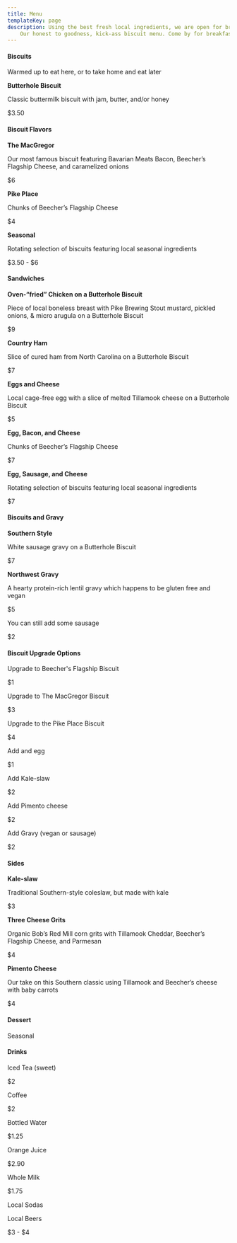 ```yaml
---
title: Menu
templateKey: page
description: Using the best fresh local ingredients, we are open for breakfast. The restaurant menu features buttermilk biscuits, breakfast sandwiches, biscuits and gravy and many other southern favorites including vegan, vegetarian and gluten free menu items. Missed breakfast? Try our newest fried chicken sandwich or a crab melt for lunch.
    Our honest to goodness, kick-ass biscuit menu. Come by for breakfast, we open daily at 8AM!
---
```

<div class="row">
  <div class="col col-6 col-small-6 col-tiny-6">
    <h4>Biscuits</h4>
    <p>Warmed up to eat here, or to take home and eat later</p>
    <div class="row">
      <div class="col col-9 col-small-9 col-tiny-9">
        <p>
          <strong>Butterhole Biscuit<br></strong>
        </p>
        <p>Classic buttermilk biscuit with jam, butter, and/or honey</p>
      </div>
      <div class="col col-3 col-small-3 col-tiny-3">
        <p>$3.50</p>
      </div>
    </div>
  </div>
  <div class="col col-6 col-small-6 col-tiny-6">
    <h4>Biscuit Flavors</h4>
    <div class="row">
      <div class="col col-9 col-small-9 col-tiny-9">
        <p>
          <strong>The MacGregor<br></strong>
        </p>
        <p>Our most famous biscuit featuring Bavarian Meats Bacon, Beecher’s Flagship Cheese, and caramelized onions</p>
      </div>
      <div class="col col-3 col-small-3 col-tiny-3">
        <p>$6</p>
      </div>
    </div>
    <div class="row">
      <div class="col col-9 col-small-9 col-tiny-9">
        <p>
          <strong>Pike Place</strong>
        </p>
        <p>Chunks of Beecher’s Flagship Cheese</p>
      </div>
      <div class="col col-3 col-small-3 col-tiny-3">
        <p>$4</p>
      </div>
    </div>
    <div class="row">
      <div class="col col-9 col-small-9 col-tiny-9">
        <p>
          <strong>Seasonal</strong>
        </p>
        <p>Rotating selection of biscuits featuring local seasonal ingredients</p>
      </div>
      <div class="col col-3 col-small-3 col-tiny-3">
        <p>$3.50 - $6</p>
      </div>
    </div>
  </div>
</div>
<div class="row">
  <div class="col col-6 col-small-6 col-tiny-6">
    <h4>Sandwiches</h4>
    <div class="row">
      <div class="col col-9 col-small-9 col-tiny-9">
        <p>
          <strong>Oven-“fried” Chicken on a Butterhole Biscuit<br></strong>
        </p>
        <p>Piece of local boneless breast with Pike Brewing Stout mustard, pickled onions, &amp; micro arugula on a Butterhole
          Biscuit
        </p>
      </div>
      <div class="col col-3 col-small-3 col-tiny-3">
        <p>$9</p>
      </div>
    </div>
    <div class="row">
      <div class="col col-9 col-small-9 col-tiny-9">
        <p>
          <strong>Country Ham</strong>
        </p>
        <p>Slice of cured ham from North Carolina on a Butterhole Biscuit</p>
      </div>
      <div class="col col-3 col-small-3 col-tiny-3">
        <p>$7</p>
      </div>
    </div>
  </div>
  <div class="col col-6 col-small-6 col-tiny-6">
    <div class="row">
      <div class="col col-9 col-small-9 col-tiny-9">
        <p>
          <strong>Eggs and Cheese</strong>
        </p>
        <p>Local cage-free egg with a slice of melted Tillamook cheese on a Butterhole Biscuit</p>
      </div>
      <div class="col col-3 col-small-3 col-tiny-3">
        <p>$5</p>
      </div>
    </div>
    <div class="row">
      <div class="col col-9 col-small-9 col-tiny-9">
        <p>
          <strong>Egg, Bacon, and Cheese</strong>
        </p>
        <p>Chunks of Beecher’s Flagship Cheese</p>
      </div>
      <div class="col col-3 col-small-3 col-tiny-3">
        <p>$7</p>
      </div>
    </div>
    <div class="row">
      <div class="col col-9 col-small-9 col-tiny-9">
        <p>
          <strong>Egg, Sausage, and Cheese</strong>
        </p>
        <p>Rotating selection of biscuits featuring local seasonal ingredients</p>
      </div>
      <div class="col col-3 col-small-3 col-tiny-3">
        <p>$7</p>
      </div>
    </div>
  </div>
</div>
<div class="row">
  <div class="col col-6 col-small-6 col-tiny-6">
    <h4>Biscuits and Gravy</h4>
    <div class="row">
      <div class="col col-9 col-small-9 col-tiny-9">
        <p>
          <strong>Southern Style<br></strong>
        </p>
        <p>White sausage gravy on a Butterhole Biscuit</p>
      </div>
      <div class="col col-3 col-small-3 col-tiny-3">
        <p>$7</p>
      </div>
    </div>
    <div class="row">
      <div class="col col-9 col-small-9 col-tiny-9">
        <p>
          <strong>Northwest Gravy<br></strong>
        </p>
        <p>A hearty protein-rich lentil gravy which happens to be gluten free and vegan</p>
      </div>
      <div class="col col-3 col-small-3 col-tiny-3">
        <p>$5</p>
      </div>
    </div>
    <div class="row">
      <div class="col col-9 col-small-9 col-tiny-9">
        <p>You can still add some sausage</p>
      </div>
      <div class="col col-3 col-small-3 col-tiny-3">
        <p>$2</p>
      </div>
    </div>
  </div>
  <div class="col col-6 col-small-6 col-tiny-6">
    <h4>Biscuit Upgrade Options</h4>
    <div class="row">
      <div class="col col-9 col-small-9 col-tiny-9">
        <p>Upgrade to Beecher's Flagship Biscuit</p>
      </div>
      <div class="col col-3 col-small-3 col-tiny-3">
        <p>$1</p>
      </div>
    </div>
    <div class="row">
      <div class="col col-9 col-small-9 col-tiny-9">
        <p>Upgrade to The MacGregor Biscuit</p>
      </div>
      <div class="col col-3 col-small-3 col-tiny-3">
        <p>$3</p>
      </div>
    </div>
    <div class="row">
      <div class="col col-9 col-small-9 col-tiny-9">
        <p>Upgrade to the Pike Place Biscuit</p>
      </div>
      <div class="col col-3 col-small-3 col-tiny-3">
        <p>$4</p>
      </div>
    </div>
    <div class="row">
      <div class="col col-9 col-small-9 col-tiny-9">
        <p>Add and egg</p>
      </div>
      <div class="col col-3 col-small-3 col-tiny-3">
        <p>$1</p>
      </div>
    </div>
    <div class="row">
      <div class="col col-9 col-small-9 col-tiny-9">
        <p>Add Kale-slaw</p>
      </div>
      <div class="col col-3 col-small-3 col-tiny-3">
        <p>$2</p>
      </div>
    </div>
    <div class="row">
      <div class="col col-9 col-small-9 col-tiny-9">
        <p>Add Pimento cheese</p>
      </div>
      <div class="col col-3 col-small-3 col-tiny-3">
        <p>$2</p>
      </div>
    </div>
    <div class="row">
      <div class="col col-9 col-small-9 col-tiny-9">
        <p>Add Gravy (vegan or sausage)</p>
      </div>
      <div class="col col-3 col-small-3 col-tiny-3">
        <p>$2</p>
      </div>
    </div>
  </div>
</div>
<div class="row">
  <div class="col col-6 col-small-6 col-tiny-6">
    <h4>Sides</h4>
    <div class="row">
      <div class="col col-9 col-small-9">
        <p>
          <strong>Kale-slaw<br></strong>
        </p>
        <p>Traditional Southern-style coleslaw, but made with kale</p>
      </div>
      <div class="col col-3 col-small-3">
        <p>$3</p>
      </div>
    </div>
    <div class="row">
      <div class="col col-9 col-small-9 col-tiny-9">
        <p>
          <strong>Three Cheese Grits</strong>
        </p>
        <p>Organic Bob’s Red Mill corn grits with Tillamook Cheddar, Beecher’s Flagship Cheese, and Parmesan</p>
      </div>
      <div class="col col-3 col-small-3 col-tiny-3">
        <p>$4</p>
      </div>
    </div>
    <div class="row">
      <div class="col col-9 col-small-9 col-tiny-9">
        <p>
          <strong>Pimento Cheese</strong>
        </p>
        <p>Our take on this Southern classic using Tillamook and Beecher’s cheese with baby carrots</p>
      </div>
      <div class="col col-3 col-small-3 col-tiny-3">
        <p>$4</p>
      </div>
    </div>
  </div>
  <div class="col col-6 col-small-6 col-tiny-6">
    <h4>Dessert</h4>
    <p>Seasonal</p>
    <h4>Drinks</h4>
    <div class="row">
      <div class="col col-9 col-small-9 col-tiny-9">
        <p>Iced Tea (sweet)</p>
      </div>
      <div class="col col-3 col-small-3 col-tiny-3">
        <p>$2</p>
      </div>
    </div>
    <div class="row">
      <div class="col col-9 col-small-9 col-tiny-9">
        <p>Coffee</p>
      </div>
      <div class="col col-3 col-small-3 col-tiny-3">
        <p>$2</p>
      </div>
    </div>
    <div class="row">
      <div class="col col-9 col-small-9 col-tiny-9">
        <p>Bottled Water</p>
      </div>
      <div class="col col-3 col-small-3 col-tiny-3">
        <p>$1.25</p>
      </div>
    </div>
    <div class="row">
      <div class="col col-9 col-small-9 col-tiny-9">
        <p>Orange Juice</p>
      </div>
      <div class="col col-3 col-small-3 col-tiny-3">
        <p>$2.90</p>
      </div>
    </div>
    <div class="row">
      <div class="col col-9 col-small-9 col-tiny-9">
        <p>Whole Milk</p>
      </div>
      <div class="col col-3 col-small-3 col-tiny-3">
        <p>$1.75</p>
      </div>
    </div>
    <div class="row">
      <div class="col col-9 col-small-9 col-tiny-9">
        <p>Local Sodas</p>
        <p>Local Beers</p>
      </div>
      <div class="col col-3 col-small-3 col-tiny-3">
        <p>$3 - $4</p>
      </div>
    </div>
  </div>
</div>

